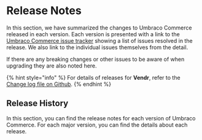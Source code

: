 # Release Notes

In this section, we have summarized the changes to Umbraco Commerce released in each version. Each version is presented with a link to the [Umbraco Commerce issue tracker](https://github.com/umbraco/Umbraco.Commerce.Issues/issues) showing a list of issues resolved in the release.  We also link to the individual issues themselves from the detail.

If there are any breaking changes or other issues to be aware of when upgrading they are also noted here.

{% hint style="info" %}
For details of releases for **Vendr**, refer to the [Change log file on Github](changelog-archive/Vendr-core.md).
{% endhint %}

## Release History

In this section, you can find the release notes for each version of Umbraco Commerce. For each major version, you can find the details about each release.

<!-- <details>

<summary>Version 10</summary>

### versions (date)

* Description

</details> -->
